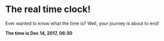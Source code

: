 # The real time clock!

Ever wanted to know what the time is? Well, your journey is about to end!

**The time is Dec 14, 2017, 06:30**